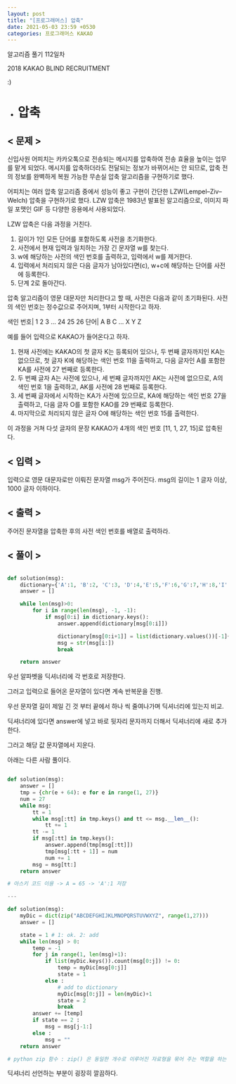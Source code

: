 ```yaml
---
layout: post
title: "[프로그래머스] 압축"
date: 2021-05-03 23:59 +0530
categories: 프로그래머스 KAKAO
---
```


알고리즘 풀기 112일차

2018 KAKAO BLIND RECRUITMENT

:)

- # 압축

>

## < 문제 >

신입사원 어피치는 카카오톡으로 전송되는 메시지를 압축하여 전송 효율을 높이는 업무를 맡게 되었다. 메시지를 압축하더라도 전달되는 정보가 바뀌어서는 안 되므로, 압축 전의 정보를 완벽하게 복원 가능한 무손실 압축 알고리즘을 구현하기로 했다.

어피치는 여러 압축 알고리즘 중에서 성능이 좋고 구현이 간단한 LZW(Lempel–Ziv–Welch) 압축을 구현하기로 했다. LZW 압축은 1983년 발표된 알고리즘으로, 이미지 파일 포맷인 GIF 등 다양한 응용에서 사용되었다.

LZW 압축은 다음 과정을 거친다.

1. 길이가 1인 모든 단어를 포함하도록 사전을 초기화한다.
2. 사전에서 현재 입력과 일치하는 가장 긴 문자열 w를 찾는다.
3. w에 해당하는 사전의 색인 번호를 출력하고, 입력에서 w를 제거한다.
4. 입력에서 처리되지 않은 다음 글자가 남아있다면(c), w+c에 해당하는 단어를 사전에 등록한다.
5. 단계 2로 돌아간다.

압축 알고리즘이 영문 대문자만 처리한다고 할 때, 사전은 다음과 같이 초기화된다. 사전의 색인 번호는 정수값으로 주어지며, 1부터 시작한다고 하자.

색인 번호| 1 2 3 ... 24 25 26
단어| A B C ... X Y Z

예를 들어 입력으로 KAKAO가 들어온다고 하자.

1. 현재 사전에는 KAKAO의 첫 글자 K는 등록되어 있으나, 두 번째 글자까지인 KA는 없으므로, 첫 글자 K에 해당하는 색인 번호 11을 출력하고, 다음 글자인 A를 포함한 KA를 사전에 27 번째로 등록한다.
2. 두 번째 글자 A는 사전에 있으나, 세 번째 글자까지인 AK는 사전에 없으므로, A의 색인 번호 1을 출력하고, AK를 사전에 28 번째로 등록한다.
3. 세 번째 글자에서 시작하는 KA가 사전에 있으므로, KA에 해당하는 색인 번호 27을 출력하고, 다음 글자 O를 포함한 KAO를 29 번째로 등록한다.
4. 마지막으로 처리되지 않은 글자 O에 해당하는 색인 번호 15를 출력한다.

이 과정을 거쳐 다섯 글자의 문장 KAKAO가 4개의 색인 번호 [11, 1, 27, 15]로 압축된다.

## < 입력 >

입력으로 영문 대문자로만 이뤄진 문자열 msg가 주어진다. msg의 길이는 1 글자 이상, 1000 글자 이하이다.

## < 출력 >

주어진 문자열을 압축한 후의 사전 색인 번호를 배열로 출력하라.

## < 풀이 >

```python

def solution(msg):
    dictionary={'A':1, 'B':2, 'C':3, 'D':4,'E':5,'F':6,'G':7,'H':8,'I':9,'J':10,'K':11,'L':12,'M':13,'N':14,'O':15,'P':16,'Q':17,'R':18,'S':19,'T':20,'U':21,'V':22,'W':23,'X':24,'Y':25,'Z':26}
    answer = []

    while len(msg)>0:
        for i in range(len(msg), -1, -1):
            if msg[0:i] in dictionary.keys():
                answer.append(dictionary[msg[0:i]])

                dictionary[msg[0:i+1]] = list(dictionary.values())[-1]+1
                msg = str(msg[i:])
                break

    return answer

```

우선 알파벳을 딕셔너리에 각 번호로 저장한다.

그러고 입력으로 들어온 문자열이 있다면 계속 반복문을 진행.

우선 문자열 길이 제일 긴 것 부터 끝에서 하나 씩 줄여나가며 딕셔너리에 있는지 비교.

딕셔너리에 있다면 answer에 넣고 바로 뒷자리 문자까지 더해서 딕셔너리에 새로 추가한다.

그러고 해당 값 문자열에서 지운다.

>

아래는 다른 사람 풀이다.

```python

def solution(msg):
    answer = []
    tmp = {chr(e + 64): e for e in range(1, 27)}
    num = 27
    while msg:
        tt = 1
        while msg[:tt] in tmp.keys() and tt <= msg.__len__():
            tt += 1
        tt -= 1
        if msg[:tt] in tmp.keys():
            answer.append(tmp[msg[:tt]])
            tmp[msg[:tt + 1]] = num
            num += 1
        msg = msg[tt:]
    return answer

# 아스키 코드 이용 -> A = 65 -> 'A':1 저장

---

def solution(msg):
    myDic = dict(zip("ABCDEFGHIJKLMNOPQRSTUVWXYZ", range(1,27)))
    answer = []

    state = 1 # 1: ok. 2: add
    while len(msg) > 0:
        temp = -1
        for j in range(1, len(msg)+1):
            if list(myDic.keys()).count(msg[0:j]) != 0:
                temp = myDic[msg[0:j]]
                state = 1
            else :
                # add to dictionary
                myDic[msg[0:j]] = len(myDic)+1
                state = 2
                break
        answer += [temp]
        if state == 2 :
            msg = msg[j-1:]
        else :
            msg = ""
    return answer

# python zip 함수 : zip() 은 동일한 개수로 이루어진 자료형을 묶어 주는 역할을 하는 함수이다. -> A에 1 대응, B에 2 대응

```

딕셔너리 선언하는 부분이 굉장히 깔끔하다.
